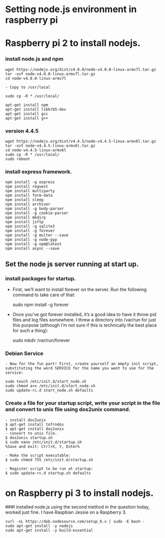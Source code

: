 # Setting node.js environment in raspberry pi

# Raspberry pi 2 to install nodejs.
### install node.js and npm

    wget https://nodejs.org/dist/v4.0.0/node-v4.0.0-linux-armv7l.tar.gz 
    tar -xvf node-v4.0.0-linux-armv7l.tar.gz 
    cd node-v4.0.0-linux-armv7l
    
    - Copy to /usr/local

    sudo cp -R * /usr/local/
    
    apt-get install npm
    apt-get install libkrb5-dev
    apt-get install gcc
    apt-get install g++
    
### version 4.4.5
    wget https://nodejs.org/dist/v4.4.5/node-v4.4.5-linux-armv6l.tar.gz
    tar -xvf node-v4.4.5-linux-armv6l.tar.gz
    cd node-v4.4.5-linux-armv6l
    sudo cp -R * /usr/local/
    sudo reboot
### install express framework.

    npm install -g express 
    npm install request
    npm install multiparty
    npm install form-data
    npm install sleep
    npm install archiver
    npm install -g body-parser 
    npm install -g cookie-parser
    npm install mkdirp
    npm install jsftp
    npm install -g sqlite3
    npm install -g forever
    npm install -g multer --save
    npm install -g node-gyp
    npm install -g npm@latest
    npm install async --save
    
    
## Set the node js server running at start up.    
### install packages for startup.
    
   - First, we’ll want to install forever on the server. Run the following command to take care of that:

     sudo npm install -g forever
   - Once you’ve got forever installed, it’s a good idea to have it throw pid files and log files somewhere. I threw a directory into /var/run for just this purpose (although I’m not sure if this is technically the best place for such a thing):
    
     sudo mkdir /var/run/forever
    
    
### Debian Service
    - Now for the fun part! First, create yourself an empty init script, substituting the word SERVICE for the name you want to use for the service:

    sudo touch /etc/init.d/start_node.sh
    sudo chmod a+x /etc/init.d/start_node.sh
    sudo update-rc.d start_node.sh defaults

### Create a file for your startup script, write your script in the file and convert to unix file using dos2unix command. 
    - install doc2unix
    $ apt-get install tofrodos
    $ apt-get install dos2unix
    - convert to unix file.
    $ dos2unix startup.sh
    $ sudo nano /etc/init.d/startup.sh
    %Save and exit: Ctrl+X, Y, Enter%
    
    - Make the script executable:
    $ sudo chmod 755 /etc/init.d/startup.sh
    
    - Register script to be run at startup:
    $ sudo update-rc.d startup.sh defaults
    
    
# on Raspberry pi 3 to install nodejs.
###I installed node.js using the second method in the question today, worked just fine. I have Raspbian Jessie on a Raspberry 3.

    curl -sL https://deb.nodesource.com/setup_6.x | sudo -E bash -
    sudo apt-get install -y nodejs 
    sudo apt-get install -y build-essential